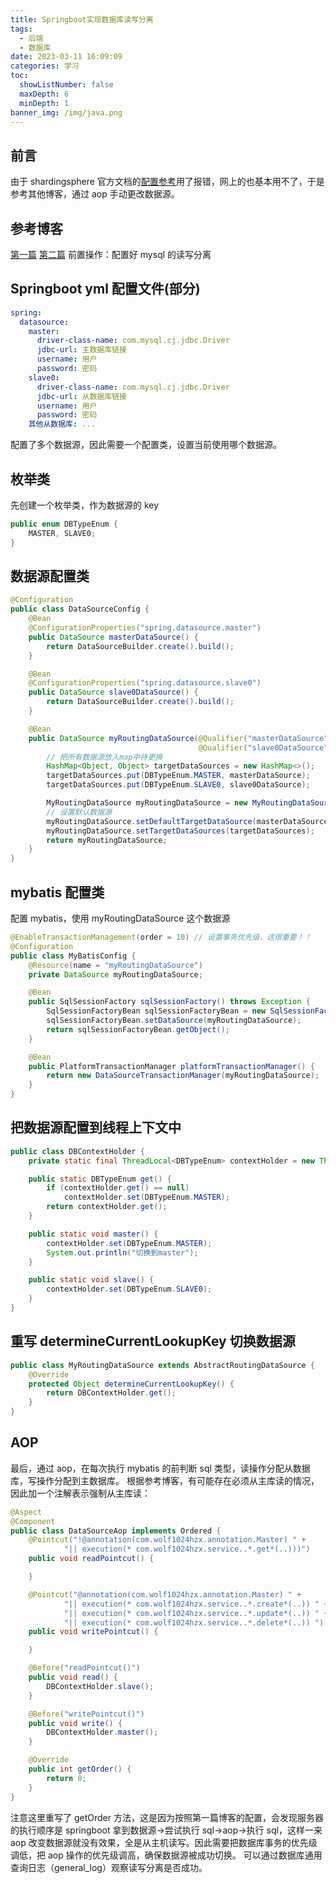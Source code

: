 ```yaml
---
title: Springboot实现数据库读写分离
tags:
  - 后端
  - 数据库
date: 2023-03-11 16:09:09
categories: 学习
toc:
  showListNumber: false
  maxDepth: 6
  minDepth: 1
banner_img: /img/java.png
---
```


## 前言

由于 shardingsphere 官方文档的[配置参考](https://shardingsphere.apache.org/document/current/cn/quick-start/shardingsphere-jdbc-quick-start/)用了报错，网上的也基本用不了，于是参考其他博客，通过 aop 手动更改数据源。

## 参考博客

[第一篇](https://www.modb.pro/db/155331)
[第二篇](https://www.cnblogs.com/wuyoucao/p/10965903.html)
前置操作：配置好 mysql 的读写分离

## Springboot yml 配置文件(部分)

```yml
spring:
  datasource:
    master:
      driver-class-name: com.mysql.cj.jdbc.Driver
      jdbc-url: 主数据库链接
      username: 用户
      password: 密码
    slave0:
      driver-class-name: com.mysql.cj.jdbc.Driver
      jdbc-url: 从数据库链接
      username: 用户
      password: 密码
    其他从数据库: ...
```

配置了多个数据源，因此需要一个配置类，设置当前使用哪个数据源。

## 枚举类

先创建一个枚举类，作为数据源的 key

```Java
public enum DBTypeEnum {
    MASTER, SLAVE0;
}
```

## 数据源配置类

```Java
@Configuration
public class DataSourceConfig {
    @Bean
    @ConfigurationProperties("spring.datasource.master")
    public DataSource masterDataSource() {
        return DataSourceBuilder.create().build();
    }

    @Bean
    @ConfigurationProperties("spring.datasource.slave0")
    public DataSource slave0DataSource() {
        return DataSourceBuilder.create().build();
    }

    @Bean
    public DataSource myRoutingDataSource(@Qualifier("masterDataSource") DataSource masterDataSource,
                                          @Qualifier("slave0DataSource") DataSource slave0DataSource) {
        // 把所有数据源放入map中待更换
        HashMap<Object, Object> targetDataSources = new HashMap<>();
        targetDataSources.put(DBTypeEnum.MASTER, masterDataSource);
        targetDataSources.put(DBTypeEnum.SLAVE0, slave0DataSource);

        MyRoutingDataSource myRoutingDataSource = new MyRoutingDataSource();
        // 设置默认数据源
        myRoutingDataSource.setDefaultTargetDataSource(masterDataSource);
        myRoutingDataSource.setTargetDataSources(targetDataSources);
        return myRoutingDataSource;
    }
}
```

## mybatis 配置类

配置 mybatis，使用 myRoutingDataSource 这个数据源

```Java
@EnableTransactionManagement(order = 10) // 设置事务优先级，这很重要！！
@Configuration
public class MyBatisConfig {
    @Resource(name = "myRoutingDataSource")
    private DataSource myRoutingDataSource;

    @Bean
    public SqlSessionFactory sqlSessionFactory() throws Exception {
        SqlSessionFactoryBean sqlSessionFactoryBean = new SqlSessionFactoryBean();
        sqlSessionFactoryBean.setDataSource(myRoutingDataSource);
        return sqlSessionFactoryBean.getObject();
    }

    @Bean
    public PlatformTransactionManager platformTransactionManager() {
        return new DataSourceTransactionManager(myRoutingDataSource);
    }
}
```

## 把数据源配置到线程上下文中

```Java
public class DBContextHolder {
    private static final ThreadLocal<DBTypeEnum> contextHolder = new ThreadLocal<>();

    public static DBTypeEnum get() {
        if (contextHolder.get() == null)
            contextHolder.set(DBTypeEnum.MASTER);
        return contextHolder.get();
    }

    public static void master() {
        contextHolder.set(DBTypeEnum.MASTER);
        System.out.println("切换到master");
    }

    public static void slave() {
        contextHolder.set(DBTypeEnum.SLAVE0);
    }
}
```

## 重写 determineCurrentLookupKey 切换数据源

```Java
public class MyRoutingDataSource extends AbstractRoutingDataSource {
    @Override
    protected Object determineCurrentLookupKey() {
        return DBContextHolder.get();
    }
}
```

## AOP

最后，通过 aop，在每次执行 mybatis 的前判断 sql 类型，读操作分配从数据库，写操作分配到主数据库。
根据参考博客，有可能存在必须从主库读的情况，因此加一个注解表示强制从主库读：

```Java
@Aspect
@Component
public class DataSourceAop implements Ordered {
    @Pointcut("!@annotation(com.wolf1024hzx.annotation.Master) " +
            "|| execution(* com.wolf1024hzx.service..*.get*(..)))")
    public void readPointcut() {

    }

    @Pointcut("@annotation(com.wolf1024hzx.annotation.Master) " +
            "|| execution(* com.wolf1024hzx.service..*.create*(..)) " +
            "|| execution(* com.wolf1024hzx.service..*.update*(..)) " +
            "|| execution(* com.wolf1024hzx.service..*.delete*(..)) ")
    public void writePointcut() {

    }

    @Before("readPointcut()")
    public void read() {
        DBContextHolder.slave();
    }

    @Before("writePointcut()")
    public void write() {
        DBContextHolder.master();
    }

    @Override
    public int getOrder() {
        return 0;
    }
}
```

注意这里重写了 getOrder 方法，这是因为按照第一篇博客的配置，会发现服务器的执行顺序是 springboot 拿到数据源->尝试执行 sql->aop->执行 sql，这样一来 aop 改变数据源就没有效果，全是从主机读写。因此需要把数据库事务的优先级调低，把 aop 操作的优先级调高，确保数据源被成功切换。
可以通过数据库通用查询日志（general_log）观察读写分离是否成功。

